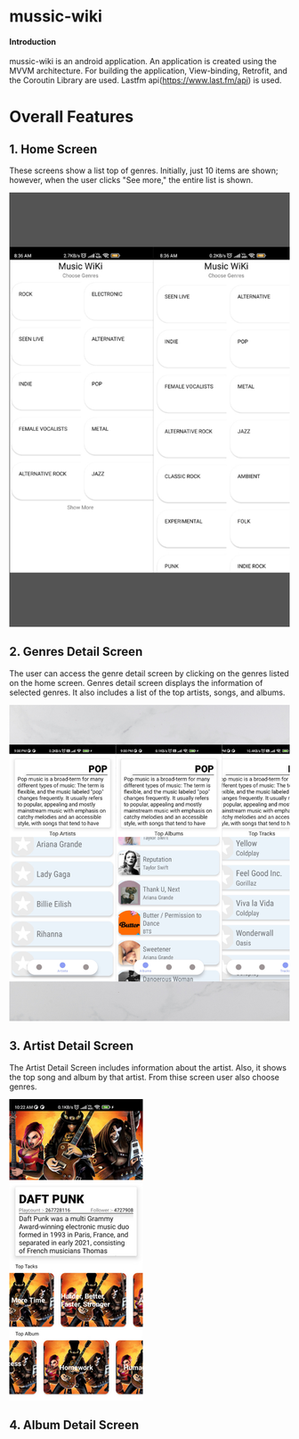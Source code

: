 # mussic-wiki
#### Introduction
mussic-wiki is an android application. An application is created using the MVVM architecture. For building the application, View-binding, Retrofit, and the Coroutin Library are used. Lastfm api(https://www.last.fm/api) is used.

# Overall Features
## 1. Home Screen
These screens show a list top of genres. Initially, just 10 items are shown; however, when the user clicks "See more," the entire list is shown.

![](Image/img_1.png)

## 2. Genres Detail Screen
The user can access the genre detail screen by clicking on the genres listed on the home screen. Genres detail screen displays the information of selected genres. It also includes a list of the top artists, songs, and albums.

![](Image/img_5.png)

## 3. Artist Detail Screen 
The Artist Detail Screen includes information about the artist. Also, it shows the top song and album by that artist. From thise screen user also choose genres.

![](Image/img_6.png)

## 4. Album Detail Screen 
